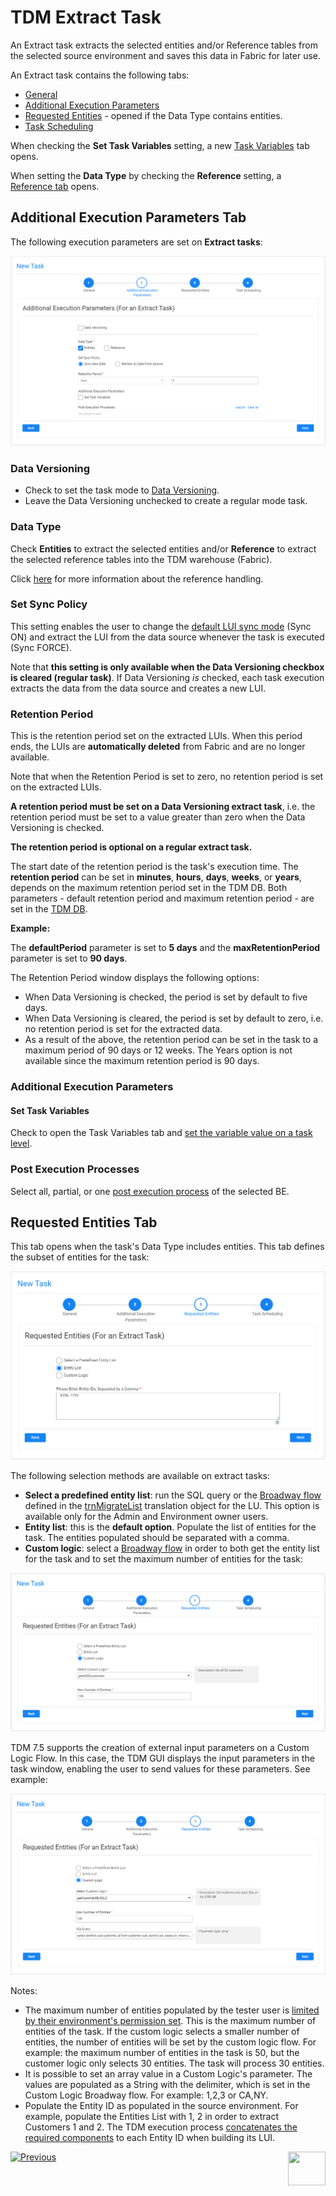 # TDM Extract Task

An Extract task extracts the selected entities and/or Reference tables from the selected source environment and saves this data in Fabric for later use.

An Extract task contains the following tabs:

- [General](14a_task_general_tab.md)
- [Additional Execution Parameters](#additional-execution-parameters)
- [Requested Entities](#requested-entities) - opened if the Data Type contains entities.
- [Task Scheduling](22_task_execution_timing_tab.md)

When checking the **Set Task Variables** setting, a new [Task Variables](23_task_globals_tab.md) tab opens.

When setting the **Data Type** by checking the **Reference** setting, a [Reference tab](24_task_reference_tab.md) opens.

## Additional Execution Parameters Tab

The following execution parameters are set on **Extract tasks**:

![additional exe params - extract](images/extract_task_additional_exe_params_tab.png)

### Data Versioning

- Check to set the task mode to [Data Versioning](15_data_flux_task.md). 
- Leave the Data Versioning unchecked to create a regular mode task.

### Data Type

Check **Entities** to extract the selected entities and/or **Reference** to extract the selected reference tables into the TDM warehouse (Fabric).

Click [here](24_task_reference_tab.md) for more information about the reference handling. 

### Set Sync Policy

This setting enables the user to change the [default LUI sync mode](/articles/14_sync_LU_instance/02_sync_modes.md) (Sync ON) and extract the LUI from the data source whenever the task is executed (Sync FORCE).

Note that **this setting is only available when the Data Versioning checkbox is cleared (regular task)**.  If Data Versioning *is* checked, each task execution extracts the data from the data source and creates a new LUI.

### Retention Period

This is the retention period set on the extracted LUIs. When this period ends, the LUIs are **automatically deleted** from Fabric and are no longer available. 

Note that when the Retention Period is set to zero, no retention period is set on the extracted LUIs.

**A retention period must be set on a Data Versioning extract task**, i.e. the retention period must be set to a value greater than zero when the Data Versioning is checked.

**The retention period is optional on a regular extract task.**

The start date of the retention period is the task's execution time. The **retention period** can be set in **minutes**, **hours**, **days**, **weeks**, or **years**, depends on the maximum retention period set in the TDM DB. Both parameters - default retention period and maximum retention period - are set in the [TDM DB](/articles/TDM/tdm_configuration/02_tdmdb_general_parameters.md).

**Example:** 

The **defaultPeriod** parameter is set to **5 days** and the **maxRetentionPeriod** parameter is set to **90 days**.

The Retention Period window displays the following options:

- When Data Versioning is checked, the period is set by default to five days.
- When Data Versioning is cleared, the period is set by default to zero, i.e. no retention period is set for the extracted data. 
- As a result of the above, the retention period can be set in the task to a maximum period of 90 days or 12 weeks.  The Years option is not available since the maximum retention period is 90 days.

### Additional Execution Parameters

#### Set Task Variables 

Check to open the Task Variables tab and [set the variable value on a task level](23_task_globals_tab.md).

### Post Execution Processes

Select all, partial, or one [post execution process](04_tdm_gui_business_entity_window.md#post-execution-processes-tab) of the selected BE.

## Requested Entities Tab

This tab opens when the task's Data Type includes entities. This tab defines the subset of entities for the task:

![requested entities](images/extract_task_requested_entities_tab.png)

The following selection methods are available on extract tasks: 

- **Select a predefined entity list**: run the SQL query or the [Broadway flow](/articles/TDM/tdm_implementation/11_tdm_implementation_using_generic_flows.md#step-6---optional---get-the-entity-list-for-an-extract-all-task-using-a-broadway-flow) defined in the [trnMigrateList](/articles/TDM/tdm_implementation/04_fabric_tdm_library.md#trnmigratelist) translation object for the LU.  This option is available only for the Admin and Environment owner users.
- **Entity list**: this is the **default option**. Populate the list of entities for the task. The entities populated should be separated with a comma. 
- **Custom logic**: select a [Broadway flow](/articles/TDM/tdm_implementation/11_tdm_implementation_using_generic_flows.md#step-7---optional---build-broadway-flows-for-the-custom-logic--selection-method) in order to both get the entity list for the task and to set the maximum number of entities for the task:



![requested entities2](images/extract_task_requested_entities_tab_custom_logic.png)

TDM 7.5 supports the creation of external input parameters on a Custom Logic Flow. In this case, the TDM GUI displays the input parameters in the task window, enabling the user to send values for these parameters. See example:

![requested entities2](images/extract_task_requested_entities_tab_custom_logic_2.png)



Notes:

- The maximum number of entities populated by the tester user is [limited by their environment's permission set](10_environment_roles_tab.md#read-and-write-and-number-of-entities). This is the maximum number of entities of the task. If the custom logic selects a smaller number of entities, the number of entities will be set by the custom logic flow. For example: the maximum number of entities in the task is 50, but the customer logic only selects 30 entities. The task will process 30 entities.
- It is possible to set an array value in a Custom Logic's parameter. The values are populated as a String with the delimiter, which is set in the Custom Logic Broadway flow. For example: 1,2,3 or CA,NY. 
- Populate the Entity ID as populated in the source environment. For example, populate the Entities List with 1, 2 in order to extract Customers 1 and 2. The TDM execution process  [concatenates the required components](/articles/TDM/tdm_implementation/01_tdm_set_instance_per_env_and_version.md) to each Entity ID when building its LUI.



 [![Previous](/articles/images/Previous.png)](15_data_flux_task.md)[<img align="right" width="60" height="54" src="/articles/images/Next.png">](17_load_task_regular_mode.md)

